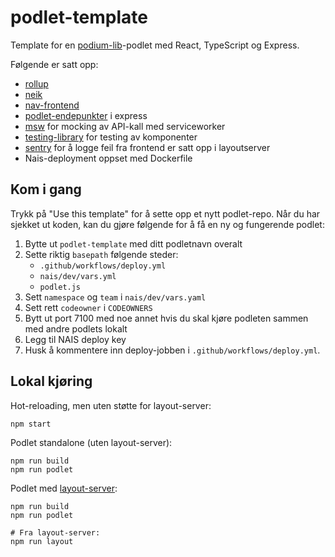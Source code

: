 # podlet-template

Template for en [podium-lib](https://podium-lib.io)-podlet med React, TypeScript og Express.

Følgende er satt opp:

- [rollup](https://rollupjs.org/)
- [neik](https://github.com/navikt/neik)
- [nav-frontend](https://github.com/navikt/nav-frontend-moduler)
- [podlet-endepunkter](https://podium-lib.io/docs/podlet/getting_started) i express
- [msw](https://mswjs.io/) for mocking av API-kall med serviceworker
- [testing-library](https://testing-library.com/) for testing av komponenter
- [sentry](https://sentry.io/) for å logge feil fra frontend er satt opp i layoutserver
- Nais-deployment oppset med Dockerfile

## Kom i gang

Trykk på "Use this template" for å sette opp et nytt podlet-repo.
Når du har sjekket ut koden, kan du gjøre følgende for å få en ny og fungerende podlet:

1. Bytte ut `podlet-template` med ditt podletnavn overalt
2. Sette riktig `basepath` følgende steder:
   - `.github/workflows/deploy.yml`
   - `nais/dev/vars.yml`
   - `podlet.js`
3. Sett `namespace` og `team` i `nais/dev/vars.yaml`
4. Sett rett `codeowner` i `CODEOWNERS`
5. Bytt ut port 7100 med noe annet hvis du skal kjøre podleten sammen med andre podlets lokalt
6. Legg til NAIS deploy key
7. Husk å kommentere inn deploy-jobben i `.github/workflows/deploy.yml`.

## Lokal kjøring

Hot-reloading, men uten støtte for layout-server:

```shell
npm start
```

Podlet standalone (uten layout-server):

```shell
npm run build
npm run podlet
```

Podlet med [layout-server](https://github.com/navikt/layout-dittnav):

```shell
npm run build
npm run podlet

# Fra layout-server:
npm run layout
```
